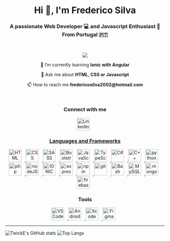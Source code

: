 <h1 align="center">Hi 👋, I'm Frederico Silva</h1>
<h3 align="center">A passionate Web Developer 💻 and Javascript Enthusiast 🫶<br>From Portugal 🇵🇹</h3>

<br>

<p align="center">
    <a href="https://visitorbadge.io/status?path=https%3A%2F%2Fgithub.com%2FTwickE">
        <img src="https://api.visitorbadge.io/api/visitors?path=https%3A%2F%2Fgithub.com%2FTwickE&label=VISITORS&labelColor=%232ccce4&countColor=%23263759&style=flat-square&labelStyle=upper" />
    </a>
</p>

<p align="center">🌱 I’m currently learning <b>Ionic with Angular</b></p>

<p align="center">💬 Ask me about <b>HTML, CSS or Javascript</b></p>

<p align="center">📫 How to reach me <b>fredericosilva2002@hotmail.com</b></p>

  
<br>

<h3 align="center">Connect with me</h3>
<p align="center">
    <a href="https://www.linkedin.com/in/frederico-silva-727a8b21a/" target="_blank" rel="noreferrer">
        <img alt="Linkedin", width="40px" style="padding-right: 10px" src="https://cdn.jsdelivr.net/gh/devicons/devicon/icons/linkedin/linkedin-original.svg" />
</p>

<h3 align="center">Languages and Frameworks</h3>
<p align="center">
  <a href="https://developer.mozilla.org/pt-BR/docs/Web/HTML" target="_blank" rel="noreferrer">
    <img alt="HTML", width="40px" style="padding-right: 10px" src="https://cdn.jsdelivr.net/gh/devicons/devicon/icons/html5/html5-original.svg" />
  </a>
  <a href="https://developer.mozilla.org/pt-BR/docs/Web/CSS" target="_blank" rel="noreferrer">
    <img alt="CSS", width="40px" style="padding-right: 10px" src="https://cdn.jsdelivr.net/gh/devicons/devicon/icons/css3/css3-original.svg" />
  </a>
  <a href="https://sass-lang.com/" target="_blank" rel="noreferrer">
    <img alt="SASS", width="40px" style="padding-right: 10px" src="https://cdn.jsdelivr.net/gh/devicons/devicon/icons/sass/sass-original.svg" />
  </a>
  <a href="https://getbootstrap.com/" target="_blank" rel="noreferrer">
    <img alt="Bootstrap", width="40px" style="padding-right: 10px" src="https://cdn.jsdelivr.net/gh/devicons/devicon/icons/bootstrap/bootstrap-original.svg" />
  </a>
  <a href="https://developer.mozilla.org/pt-BR/docs/Web/JavaScript" target="_blank" rel="noreferrer">
    <img alt="JavaScript", width="40px" style="padding-right: 10px" src="https://cdn.jsdelivr.net/gh/devicons/devicon/icons/javascript/javascript-original.svg" />
  </a>
  <a href="https://www.typescriptlang.org/" target="_blank" rel="noreferrer">
    <img alt="TypeScript", width="40px" style="padding-right: 10px" src="https://cdn.jsdelivr.net/gh/devicons/devicon/icons/typescript/typescript-original.svg" />
  </a>
  <a href="https://learn.microsoft.com/en-us/dotnet/csharp/" target="_blank" rel="noreferrer">
    <img alt="C#", width="40px" style="padding-right: 10px" src="https://cdn.jsdelivr.net/gh/devicons/devicon/icons/csharp/csharp-original.svg" />
  </a>
  <a href="https://learn.microsoft.com/pt-br/cpp/cpp/?view=msvc-170" target="_blank" rel="noreferrer">
    <img alt="C++", width="40px" style="padding-right: 10px" src="https://cdn.jsdelivr.net/gh/devicons/devicon/icons/cplusplus/cplusplus-original.svg" />
  </a>
  <a href="https://www.python.org/" target="_blank" rel="noreferrer">
    <img alt="python", width="40px" style="padding-right: 10px" src="https://cdn.jsdelivr.net/gh/devicons/devicon/icons/python/python-original.svg" />
  </a>
  <a href="https://www.php.net/" target="_blank" rel="noreferrer">
    <img alt="php", width="40px" style="padding-right: 10px" src="https://cdn.jsdelivr.net/gh/devicons/devicon/icons/php/php-plain.svg" />
  </a>
  <a href="https://nodejs.org/en" target="_blank" rel="noreferrer">
    <img alt="nodeJS", width="40px" style="padding-right: 10px" src="https://cdn.jsdelivr.net/gh/devicons/devicon/icons/nodejs/nodejs-original.svg" />
  </a>
  <a href="https://ionicframework.com/" target="_blank" rel="noreferrer">
    <img alt="IONIC", width="40px" style="padding-right: 10px" src="https://cdn.jsdelivr.net/gh/devicons/devicon/icons/ionic/ionic-original.svg" />
  </a>
  <a href="https://expressjs.com/" target="_blank" rel="noreferrer">
    <img alt="express", width="40px" style="padding-right: 10px" src="https://cdn.jsdelivr.net/gh/devicons/devicon/icons/express/express-original.svg" />
  </a>
  <a href="https://www.npmjs.com/" target="_blank" rel="noreferrer">
    <img alt="npm", width="40px" style="padding-right: 10px" src="https://cdn.jsdelivr.net/gh/devicons/devicon/icons/npm/npm-original-wordmark.svg" />
  </a>
  <a href="https://git-scm.com/" target="_blank" rel="noreferrer">
    <img alt="git", width="40px" style="padding-right: 10px" src="https://cdn.jsdelivr.net/gh/devicons/devicon/icons/git/git-original.svg" />
  </a>
  <a href="https://www.gnu.org/software/bash/" target="_blank" rel="noreferrer">
    <img alt="Bash", width="40px" style="padding-right: 10px" src="https://cdn.jsdelivr.net/gh/devicons/devicon/icons/bash/bash-original.svg" />
  </a>
  <a href="https://www.mysql.com/" target="_blank" rel="noreferrer">
    <img alt="MySQL", width="40px" style="padding-right: 10px" src="https://cdn.jsdelivr.net/gh/devicons/devicon/icons/mysql/mysql-original.svg" />
  </a>
  <a href="https://www.mongodb.com/" target="_blank" rel="noreferrer">
    <img alt="mongodb", width="40px" style="padding-right: 10px" src="https://cdn.jsdelivr.net/gh/devicons/devicon/icons/mongodb/mongodb-original.svg" />
  </a>
  <a href="https://firebase.google.com/?hl=pt-br" target="_blank" rel="noreferrer">
    <img alt="firebase", width="40px" style="padding-right: 10px" src="https://cdn.jsdelivr.net/gh/devicons/devicon/icons/firebase/firebase-plain.svg" />
  </a>
</p>

<h3 align="center">Tools</h3>
<p align="center">
    <a href="https://code.visualstudio.com/" target="_blank" rel="noreferrer">
        <img alt="VSCode", width="40px" style="padding-right: 10px" src="https://cdn.jsdelivr.net/gh/devicons/devicon/icons/vscode/vscode-original.svg" />
    </a>
    <a href="https://developer.android.com/studio" target="_blank" rel="noreferrer">
        <img alt="Android Studio", width="40px" style="padding-right: 10px" src="https://cdn.jsdelivr.net/gh/devicons/devicon/icons/androidstudio/androidstudio-original.svg" />
    </a>
    <a href="https://developer.apple.com/xcode/" target="_blank" rel="noreferrer">
        <img alt="Xcode", width="40px" style="padding-right: 10px" src="https://cdn.jsdelivr.net/gh/devicons/devicon/icons/xcode/xcode-original.svg" />
    </a>
    <a href="https://www.figma.com/" target="_blank" rel="noreferrer">
        <img alt="Figma", width="40px" style="padding-right: 10px" src="https://cdn.jsdelivr.net/gh/devicons/devicon/icons/figma/figma-original.svg" />
    </a>
</p>

<hr>

![TwickE's GitHub stats](https://github-readme-stats.vercel.app/api?username=twicke&show_icons=true&theme=tokyonight)
![Top Langs](https://github-readme-stats.vercel.app/api/top-langs/?username=twicke&layout=compact&hide_progress=false&theme=tokyonight)
